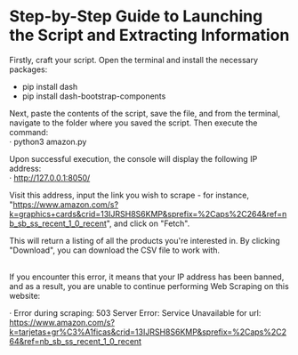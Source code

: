 # Step-by-Step Guide to Launching the Script and Extracting Information

Firstly, craft your script. Open the terminal and install the necessary packages:
- pip install dash
- pip install dash-bootstrap-components


Next, paste the contents of the script, save the file, and from the terminal, navigate to the folder where you saved the script. Then execute the command:</br>
· python3 amazon.py


Upon successful execution, the console will display the following IP address:</br>
· http://127.0.0.1:8050/

Visit this address, input the link you wish to scrape - for instance, "https://www.amazon.com/s?k=graphics+cards&crid=13IJRSH8S6KMP&sprefix=%2Caps%2C264&ref=nb_sb_ss_recent_1_0_recent", and click on "Fetch".

This will return a listing of all the products you're interested in. By clicking "Download", you can download the CSV file to work with.

</br>
If you encounter this error, it means that your IP address has been banned, and as a result, you are unable to continue performing Web Scraping on this website:

· Error during scraping: 503 Server Error: Service Unavailable for url: https://www.amazon.com/s?k=tarjetas+gr%C3%A1ficas&crid=13IJRSH8S6KMP&sprefix=%2Caps%2C264&ref=nb_sb_ss_recent_1_0_recent
